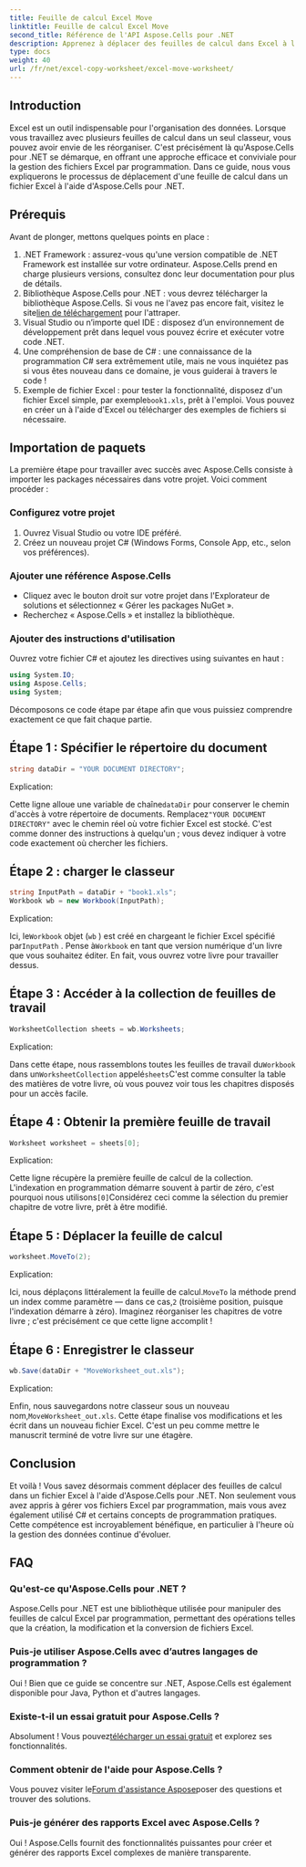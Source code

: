 ```yaml
---
title: Feuille de calcul Excel Move
linktitle: Feuille de calcul Excel Move
second_title: Référence de l'API Aspose.Cells pour .NET
description: Apprenez à déplacer des feuilles de calcul dans Excel à l'aide d'Aspose.Cells pour .NET dans notre guide étape par étape. Maîtrisez l'art de la programmation Excel.
type: docs
weight: 40
url: /fr/net/excel-copy-worksheet/excel-move-worksheet/
---
```

## Introduction

Excel est un outil indispensable pour l'organisation des données. Lorsque vous travaillez avec plusieurs feuilles de calcul dans un seul classeur, vous pouvez avoir envie de les réorganiser. C'est précisément là qu'Aspose.Cells pour .NET se démarque, en offrant une approche efficace et conviviale pour la gestion des fichiers Excel par programmation. Dans ce guide, nous vous expliquerons le processus de déplacement d'une feuille de calcul dans un fichier Excel à l'aide d'Aspose.Cells pour .NET.

## Prérequis

Avant de plonger, mettons quelques points en place :

1. .NET Framework : assurez-vous qu'une version compatible de .NET Framework est installée sur votre ordinateur. Aspose.Cells prend en charge plusieurs versions, consultez donc leur documentation pour plus de détails.
2.  Bibliothèque Aspose.Cells pour .NET : vous devrez télécharger la bibliothèque Aspose.Cells. Si vous ne l'avez pas encore fait, visitez le site[lien de téléchargement](https://releases.aspose.com/cells/net/) pour l'attraper.
3. Visual Studio ou n’importe quel IDE : disposez d’un environnement de développement prêt dans lequel vous pouvez écrire et exécuter votre code .NET.
4. Une compréhension de base de C# : une connaissance de la programmation C# sera extrêmement utile, mais ne vous inquiétez pas si vous êtes nouveau dans ce domaine, je vous guiderai à travers le code !
5.  Exemple de fichier Excel : pour tester la fonctionnalité, disposez d'un fichier Excel simple, par exemple`book1.xls`, prêt à l'emploi. Vous pouvez en créer un à l'aide d'Excel ou télécharger des exemples de fichiers si nécessaire.

## Importation de paquets

La première étape pour travailler avec succès avec Aspose.Cells consiste à importer les packages nécessaires dans votre projet. Voici comment procéder :

### Configurez votre projet

1. Ouvrez Visual Studio ou votre IDE préféré.
2. Créez un nouveau projet C# (Windows Forms, Console App, etc., selon vos préférences).

### Ajouter une référence Aspose.Cells

- Cliquez avec le bouton droit sur votre projet dans l'Explorateur de solutions et sélectionnez « Gérer les packages NuGet ».
- Recherchez « Aspose.Cells » et installez la bibliothèque.

### Ajouter des instructions d'utilisation

Ouvrez votre fichier C# et ajoutez les directives using suivantes en haut :

```csharp
using System.IO;
using Aspose.Cells;
using System;
```

Décomposons ce code étape par étape afin que vous puissiez comprendre exactement ce que fait chaque partie.

## Étape 1 : Spécifier le répertoire du document

```csharp
string dataDir = "YOUR DOCUMENT DIRECTORY";
```

Explication: 

 Cette ligne alloue une variable de chaîne`dataDir` pour conserver le chemin d'accès à votre répertoire de documents. Remplacez`"YOUR DOCUMENT DIRECTORY"` avec le chemin réel où votre fichier Excel est stocké. C'est comme donner des instructions à quelqu'un ; vous devez indiquer à votre code exactement où chercher les fichiers.

## Étape 2 : charger le classeur

```csharp
string InputPath = dataDir + "book1.xls";
Workbook wb = new Workbook(InputPath);
```

Explication:  

 Ici, le`Workbook` objet (`wb` ) est créé en chargeant le fichier Excel spécifié par`InputPath` . Pense à`Workbook` en tant que version numérique d'un livre que vous souhaitez éditer. En fait, vous ouvrez votre livre pour travailler dessus.

## Étape 3 : Accéder à la collection de feuilles de travail

```csharp
WorksheetCollection sheets = wb.Worksheets;
```

Explication:  

 Dans cette étape, nous rassemblons toutes les feuilles de travail du`Workbook` dans un`WorksheetCollection` appelé`sheets`C'est comme consulter la table des matières de votre livre, où vous pouvez voir tous les chapitres disposés pour un accès facile.

## Étape 4 : Obtenir la première feuille de travail

```csharp
Worksheet worksheet = sheets[0];
```

Explication:  

Cette ligne récupère la première feuille de calcul de la collection. L'indexation en programmation démarre souvent à partir de zéro, c'est pourquoi nous utilisons`[0]`Considérez ceci comme la sélection du premier chapitre de votre livre, prêt à être modifié.

## Étape 5 : Déplacer la feuille de calcul

```csharp
worksheet.MoveTo(2);
```

Explication:  

 Ici, nous déplaçons littéralement la feuille de calcul.`MoveTo` la méthode prend un index comme paramètre — dans ce cas,`2` (troisième position, puisque l'indexation démarre à zéro). Imaginez réorganiser les chapitres de votre livre ; c'est précisément ce que cette ligne accomplit !

## Étape 6 : Enregistrer le classeur

```csharp
wb.Save(dataDir + "MoveWorksheet_out.xls");
```

Explication:  

 Enfin, nous sauvegardons notre classeur sous un nouveau nom,`MoveWorksheet_out.xls`. Cette étape finalise vos modifications et les écrit dans un nouveau fichier Excel. C'est un peu comme mettre le manuscrit terminé de votre livre sur une étagère.

## Conclusion

Et voilà ! Vous savez désormais comment déplacer des feuilles de calcul dans un fichier Excel à l'aide d'Aspose.Cells pour .NET. Non seulement vous avez appris à gérer vos fichiers Excel par programmation, mais vous avez également utilisé C# et certains concepts de programmation pratiques. Cette compétence est incroyablement bénéfique, en particulier à l'heure où la gestion des données continue d'évoluer.

## FAQ

### Qu'est-ce qu'Aspose.Cells pour .NET ?
Aspose.Cells pour .NET est une bibliothèque utilisée pour manipuler des feuilles de calcul Excel par programmation, permettant des opérations telles que la création, la modification et la conversion de fichiers Excel.

### Puis-je utiliser Aspose.Cells avec d’autres langages de programmation ?
Oui ! Bien que ce guide se concentre sur .NET, Aspose.Cells est également disponible pour Java, Python et d'autres langages.

### Existe-t-il un essai gratuit pour Aspose.Cells ?
 Absolument ! Vous pouvez[télécharger un essai gratuit](https://releases.aspose.com/) et explorez ses fonctionnalités.

### Comment obtenir de l'aide pour Aspose.Cells ?
 Vous pouvez visiter le[Forum d'assistance Aspose](https://forum.aspose.com/c/cells/9)poser des questions et trouver des solutions.

### Puis-je générer des rapports Excel avec Aspose.Cells ?
Oui ! Aspose.Cells fournit des fonctionnalités puissantes pour créer et générer des rapports Excel complexes de manière transparente.